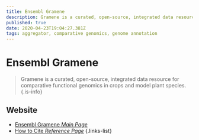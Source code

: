 ```yaml
---
title: Ensembl Gramene
description: Gramene is a curated, open-source, integrated data resource for comparative functional genomics in crops and model plant species.
published: true
date: 2020-04-23T19:04:27.381Z
tags: aggregator, comparative genomics, genome annotation
---
```


# Ensembl Gramene

> Gramene is a curated, open-source, integrated data resource for comparative functional genomics in crops and model plant species.
{.is-info}

 

## Website 

- [Ensembl Gramene *Main Page*](http://ensembl.gramene.org/Zea_mays/Info/Index)
- [How to Cite *Reference Page*](http://www.gramene.org/cite)
{.links-list}

 